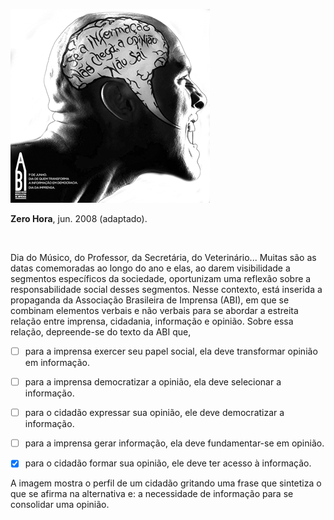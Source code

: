 

![](a6454a3b-e0ee-e8a6-ebdf-b2cd892e7d0a.png)

**Zero Hora**, jun. 2008 (adaptado).

 

Dia do Músico, do Professor, da Secretária, do Veterinário... Muitas são as datas comemoradas ao longo do ano e elas, ao darem visibilidade a segmentos específicos da sociedade, oportunizam uma reflexão sobre a responsabilidade social desses segmentos. Nesse contexto, está inserida a propaganda da Associação Brasileira de Imprensa (ABI), em que se combinam elementos verbais e não verbais para se abordar a estreita relação entre imprensa, cidadania, informação e opinião. Sobre essa relação, depreende-se do texto da ABI que,



- [ ] para a imprensa exercer seu papel social, ela deve transformar opinião em informação.
- [ ] para a imprensa democratizar a opinião, ela deve selecionar a informação.
- [ ] para o cidadão expressar sua opinião, ele deve democratizar a informação.
- [ ] para a imprensa gerar informação, ela deve fundamentar-se em opinião.
- [x] para o cidadão formar sua opinião, ele deve ter acesso à informação.


A imagem mostra o perfil de um cidadão gritando uma frase que sintetiza o que se afirma na alternativa e: a necessidade de informação para se consolidar uma opinião.

        